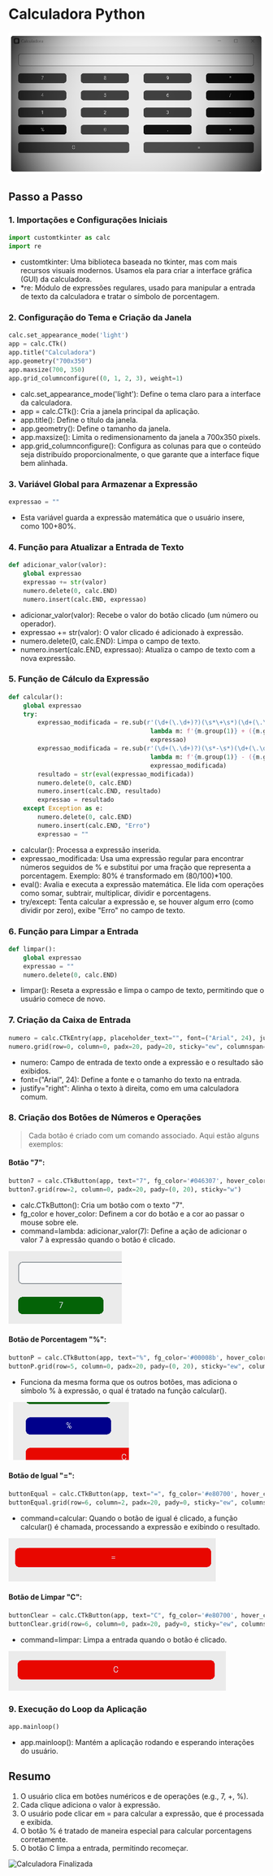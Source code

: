 # Calculadora Python

![Calculadora](asset/calculadora.png)

## Passo a Passo

### 1. Importações e Configurações Iniciais

````Python
import customtkinter as calc
import re
````

* customtkinter: Uma biblioteca baseada no tkinter, mas com mais recursos visuais modernos. Usamos ela para criar a interface gráfica (GUI) da calculadora.
* *re: Módulo de expressões regulares, usado para manipular a entrada de texto da calculadora e tratar o símbolo de porcentagem.

### 2. Configuração do Tema e Criação da Janela

````Python
calc.set_appearance_mode('light')
app = calc.CTk()
app.title("Calculadora")
app.geometry("700x350")
app.maxsize(700, 350)
app.grid_columnconfigure((0, 1, 2, 3), weight=1)

````

* calc.set_appearance_mode('light'): Define o tema claro para a interface da calculadora.
* app = calc.CTk(): Cria a janela principal da aplicação.
* app.title(): Define o título da janela.
* app.geometry(): Define o tamanho da janela.
* app.maxsize(): Limita o redimensionamento da janela a 700x350 pixels.
* app.grid_columnconfigure(): Configura as colunas para que o conteúdo seja distribuído proporcionalmente, o que garante que a interface fique bem alinhada.

### 3. Variável Global para Armazenar a Expressão

````Python
expressao = ""
````

* Esta variável guarda a expressão matemática que o usuário insere, como 100+80%.

### 4. Função para Atualizar a Entrada de Texto

````Python
def adicionar_valor(valor):
    global expressao
    expressao += str(valor)
    numero.delete(0, calc.END)
    numero.insert(calc.END, expressao)
````

* adicionar_valor(valor): Recebe o valor do botão clicado (um número ou operador).
* expressao += str(valor): O valor clicado é adicionado à expressão.
* numero.delete(0, calc.END): Limpa o campo de texto.
* numero.insert(calc.END, expressao): Atualiza o campo de texto com a nova expressão.

### 5. Função de Cálculo da Expressão

````Python
def calcular():
    global expressao
    try:
        expressao_modificada = re.sub(r'(\d+(\.\d+)?)(\s*\+\s*)(\d+(\.\d+)?)(%)', 
                                       lambda m: f'{m.group(1)} + ({m.group(4)} / 100) * {m.group(1)}', 
                                       expressao)
        expressao_modificada = re.sub(r'(\d+(\.\d+)?)(\s*-\s*)(\d+(\.\d+)?)(%)', 
                                       lambda m: f'{m.group(1)} - ({m.group(4)} / 100) * {m.group(1)}', 
                                       expressao_modificada)
        resultado = str(eval(expressao_modificada))
        numero.delete(0, calc.END)
        numero.insert(calc.END, resultado)
        expressao = resultado
    except Exception as e:
        numero.delete(0, calc.END)
        numero.insert(calc.END, "Erro")
        expressao = ""
````

* calcular(): Processa a expressão inserida.
* expressao_modificada: Usa uma expressão regular para encontrar números seguidos de % e substitui por uma fração que representa a porcentagem. Exemplo: 80% é transformado em (80/100)*100.
* eval(): Avalia e executa a expressão matemática. Ele lida com operações como somar, subtrair, multiplicar, dividir e porcentagens.
* try/except: Tenta calcular a expressão e, se houver algum erro (como dividir por zero), exibe "Erro" no campo de texto.

### 6. Função para Limpar a Entrada

````Python
def limpar():
    global expressao
    expressao = ""
    numero.delete(0, calc.END)
````

* limpar(): Reseta a expressão e limpa o campo de texto, permitindo que o usuário comece de novo.

### 7. Criação da Caixa de Entrada

````Python
numero = calc.CTkEntry(app, placeholder_text="", font=("Arial", 24), justify="right")
numero.grid(row=0, column=0, padx=20, pady=20, sticky="ew", columnspan=4)
````

* numero: Campo de entrada de texto onde a expressão e o resultado são exibidos.
* font=("Arial", 24): Define a fonte e o tamanho do texto na entrada.
* justify="right": Alinha o texto à direita, como em uma calculadora comum.

### 8. Criação dos Botões de Números e Operações

> Cada botão é criado com um comando associado. Aqui estão alguns exemplos:

#### Botão "7":

````Python
button7 = calc.CTkButton(app, text="7", fg_color='#046307', hover_color='#5c9f59', command=lambda: adicionar_valor(7))
button7.grid(row=2, column=0, padx=20, pady=(0, 20), sticky="w")
````

* calc.CTkButton(): Cria um botão com o texto "7".
* fg_color e hover_color: Definem a cor do botão e a cor ao passar o mouse sobre ele.
* command=lambda: adicionar_valor(7): Define a ação de adicionar o valor 7 à expressão quando o botão é clicado.

![Exemplo do Botão 7](asset/botao7.png)
  
#### Botão de Porcentagem "%":

````Python
buttonP = calc.CTkButton(app, text="%", fg_color='#00008b', hover_color='#000', command=lambda: adicionar_valor("%"))
buttonP.grid(row=5, column=0, padx=20, pady=(0, 20), sticky="ew", columnspan=1)
````

* Funciona da mesma forma que os outros botões, mas adiciona o símbolo % à expressão, o qual é tratado na função calcular().

![Exemplo do Botão Porcentagem](asset/por.png)

#### Botão de Igual "=":

````Python
buttonEqual = calc.CTkButton(app, text="=", fg_color='#e80700', hover_color='#831106', command=calcular, height=30)
buttonEqual.grid(row=6, column=2, padx=20, pady=0, sticky="ew", columnspan=2)
````

* command=calcular: Quando o botão de igual é clicado, a função calcular() é chamada, processando a expressão e exibindo o resultado.

![Exemplo do Botão Igual](asset/igual.png)

#### Botão de Limpar "C":

````Python
buttonClear = calc.CTkButton(app, text="C", fg_color='#e80700', hover_color='#831106', command=limpar, height=30)
buttonClear.grid(row=6, column=0, padx=20, pady=0, sticky="ew", columnspan=2)
````

* command=limpar: Limpa a entrada quando o botão é clicado.

![Exemplo do Botão Limpar](asset/limpar.png)

### 9. Execução do Loop da Aplicação

````Python
app.mainloop()
````

* app.mainloop(): Mantém a aplicação rodando e esperando interações do usuário.

## Resumo

1. O usuário clica em botões numéricos e de operações (e.g., 7, +, %).
2. Cada clique adiciona o valor à expressão.
3. O usuário pode clicar em = para calcular a expressão, que é processada e exibida.
4. O botão % é tratado de maneira especial para calcular porcentagens corretamente.
5. O botão C limpa a entrada, permitindo recomeçar.

![Calculadora Finalizada](asset.calculadora2.png)